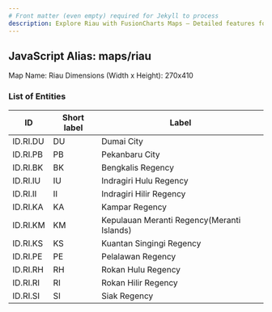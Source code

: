 ```yaml
---
# Front matter (even empty) required for Jekyll to process
description: Explore Riau with FusionCharts Maps – Detailed features for seamless integration. Try now & enhance your data visualization today! 
---
```


## JavaScript Alias: maps/riau

Map Name: Riau
Dimensions (Width x Height): 270x410





### List of Entities

ID | Short label | Label
---|---|---|
ID.RI.DU|DU|Dumai City
ID.RI.PB|PB|Pekanbaru City
ID.RI.BK|BK|Bengkalis Regency
ID.RI.IU|IU|Indragiri Hulu Regency
ID.RI.II|II|Indragiri Hilir Regency
ID.RI.KA|KA|Kampar Regency
ID.RI.KM|KM|Kepulauan Meranti Regency(Meranti Islands)
ID.RI.KS|KS|Kuantan Singingi Regency
ID.RI.PE|PE|Pelalawan Regency
ID.RI.RH|RH|Rokan Hulu Regency
ID.RI.RI|RI|Rokan Hilir Regency
ID.RI.SI|SI|Siak Regency
